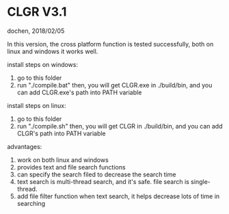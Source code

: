 # CLGR V3.1

dochen, 2018/02/05

In this version, the cross platform function is tested successfully, both on linux and windows it works well.

install steps on windows:
1. go to this folder
2. run "./compile.bat"
then, you will get CLGR.exe in ./build/bin, and you can add CLGR.exe's path into PATH variable

install steps on linux:
1. go to this folder
2. run "./compile.sh"
then, you will get CLGR in ./build/bin, and you can add CLGR's path into PATH variable

advantages:
1. work on both linux and windows
2. provides text and file search functions
3. can specify the search filed to decrease the search time
4. text search is multi-thread search, and it's safe. file search is single-thread.
5. add file filter function when text search, it helps decrease lots of time in searching